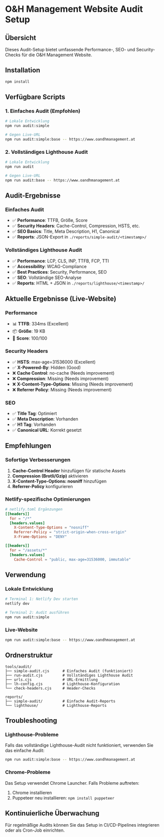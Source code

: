# O&H Management Website Audit Setup

## Übersicht

Dieses Audit-Setup bietet umfassende Performance-, SEO- und Security-Checks für die O&H Management Website.

## Installation

```bash
npm install
```

## Verfügbare Scripts

### 1. Einfaches Audit (Empfohlen)
```bash
# Lokale Entwicklung
npm run audit:simple

# Gegen Live-URL
npm run audit:simple:base -- https://www.oandhmanagement.at
```

### 2. Vollständiges Lighthouse Audit
```bash
# Lokale Entwicklung
npm run audit

# Gegen Live-URL
npm run audit:base -- https://www.oandhmanagement.at
```

## Audit-Ergebnisse

### Einfaches Audit
- ✅ **Performance**: TTFB, Größe, Score
- ✅ **Security Headers**: Cache-Control, Compression, HSTS, etc.
- ✅ **SEO Basics**: Title, Meta Description, H1, Canonical
- ✅ **Reports**: JSON-Export in `./reports/simple-audit/<timestamp>/`

### Vollständiges Lighthouse Audit
- ✅ **Performance**: LCP, CLS, INP, TTFB, FCP, TTI
- ✅ **Accessibility**: WCAG-Compliance
- ✅ **Best Practices**: Security, Performance, SEO
- ✅ **SEO**: Vollständige SEO-Analyse
- ✅ **Reports**: HTML + JSON in `./reports/lighthouse/<timestamp>/`

## Aktuelle Ergebnisse (Live-Website)

### Performance
- 📊 **TTFB**: 334ms (Excellent)
- 📦 **Größe**: 19 KB
- 🎯 **Score**: 100/100

### Security Headers
- ✅ **HSTS**: max-age=31536000 (Excellent)
- ✅ **X-Powered-By**: Hidden (Good)
- ❌ **Cache Control**: no-cache (Needs improvement)
- ❌ **Compression**: Missing (Needs improvement)
- ❌ **X-Content-Type-Options**: Missing (Needs improvement)
- ❌ **Referrer Policy**: Missing (Needs improvement)

### SEO
- ✅ **Title Tag**: Optimiert
- ✅ **Meta Description**: Vorhanden
- ✅ **H1 Tag**: Vorhanden
- ✅ **Canonical URL**: Korrekt gesetzt

## Empfehlungen

### Sofortige Verbesserungen
1. **Cache-Control Header** hinzufügen für statische Assets
2. **Compression (Brotli/Gzip)** aktivieren
3. **X-Content-Type-Options: nosniff** hinzufügen
4. **Referrer-Policy** konfigurieren

### Netlify-spezifische Optimierungen
```toml
# netlify.toml Ergänzungen
[[headers]]
  for = "/*"
  [headers.values]
    X-Content-Type-Options = "nosniff"
    Referrer-Policy = "strict-origin-when-cross-origin"
    X-Frame-Options = "DENY"

[[headers]]
  for = "/assets/*"
  [headers.values]
    Cache-Control = "public, max-age=31536000, immutable"
```

## Verwendung

### Lokale Entwicklung
```bash
# Terminal 1: Netlify Dev starten
netlify dev

# Terminal 2: Audit ausführen
npm run audit:simple
```

### Live-Website
```bash
npm run audit:simple:base -- https://www.oandhmanagement.at
```

## Ordnerstruktur

```
tools/audit/
├── simple-audit.cjs      # Einfaches Audit (funktioniert)
├── run-audit.cjs         # Vollständiges Lighthouse Audit
├── urls.cjs              # URL-Ermittlung
├── lh-config.cjs         # Lighthouse-Konfiguration
└── check-headers.cjs     # Header-Checks

reports/
├── simple-audit/         # Einfache Audit-Reports
└── lighthouse/           # Lighthouse-Reports
```

## Troubleshooting

### Lighthouse-Probleme
Falls das vollständige Lighthouse-Audit nicht funktioniert, verwenden Sie das einfache Audit:
```bash
npm run audit:simple:base -- https://www.oandhmanagement.at
```

### Chrome-Probleme
Das Setup verwendet Chrome Launcher. Falls Probleme auftreten:
1. Chrome installieren
2. Puppeteer neu installieren: `npm install puppeteer`

## Kontinuierliche Überwachung

Für regelmäßige Audits können Sie das Setup in CI/CD-Pipelines integrieren oder als Cron-Job einrichten.
